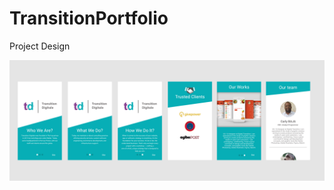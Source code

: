 # TransitionPortfolio

 Project Design
 
<img src="https://github.com/ledanfab/TransitionPortfolio/blob/master/Slice.jpg">
